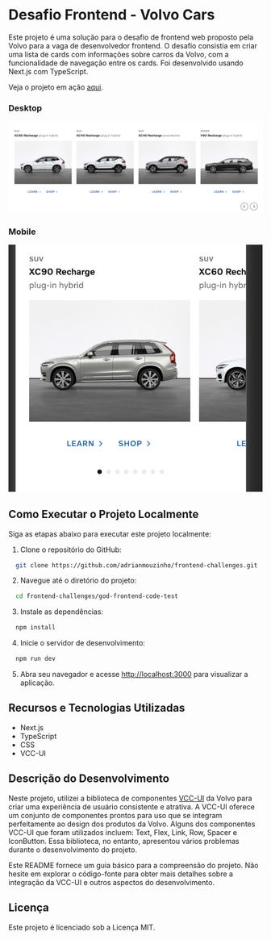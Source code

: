 # Desafio Frontend - Volvo Cars

Este projeto é uma solução para o desafio de frontend web proposto pela Volvo para a vaga de desenvolvedor frontend. O desafio consistia em criar uma lista de cards com informações sobre carros da Volvo, com a funcionalidade de navegação entre os cards. Foi desenvolvido usando Next.js com TypeScript.

Veja o projeto em ação [aqui](https://link-do-deploy-da-sua-aplicacao.com).

### Desktop

![Captura de Tela Desktop](./docs/ProductList-Desktop.png)

### Mobile

![Captura de Tela Mobile](./docs/ProductList-Mobile.png)

## Como Executar o Projeto Localmente

Siga as etapas abaixo para executar este projeto localmente:

1. Clone o repositório do GitHub:

```bash
  git clone https://github.com/adrianmouzinho/frontend-challenges.git
```

2. Navegue até o diretório do projeto:

```bash
  cd frontend-challenges/god-frontend-code-test
```

3. Instale as dependências:


```bash
  npm install
```

4. Inicie o servidor de desenvolvimento:

```bash
  npm run dev
```

5. Abra seu navegador e acesse [http://localhost:3000](http://localhost:3000) para visualizar a aplicação.

## Recursos e Tecnologias Utilizadas

- Next.js
- TypeScript
- CSS
- VCC-UI

## Descrição do Desenvolvimento

Neste projeto, utilizei a biblioteca de componentes [VCC-UI](https://vcc-ui.vercel.app/) da Volvo para criar uma experiência de usuário consistente e atrativa. A VCC-UI oferece um conjunto de componentes prontos para uso que se integram perfeitamente ao design dos produtos da Volvo. Alguns dos componentes VCC-UI que foram utilizados incluem: Text, Flex, Link, Row, Spacer e IconButton. Essa biblioteca, no entanto, apresentou vários problemas durante o desenvolvimento do projeto.

Este README fornece um guia básico para a compreensão do projeto. Não hesite em explorar o código-fonte para obter mais detalhes sobre a integração da VCC-UI e outros aspectos do desenvolvimento.

## Licença

Este projeto é licenciado sob a Licença MIT.